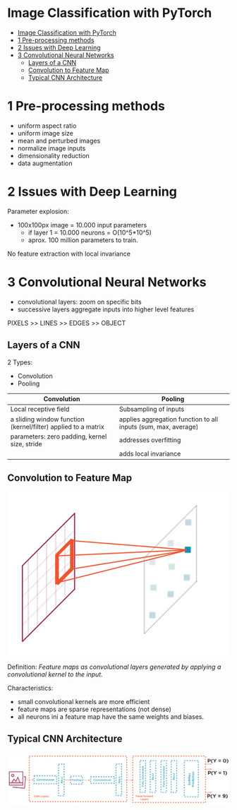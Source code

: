 # Image Classification with PyTorch

<!-- TOC -->

- [Image Classification with PyTorch](#image-classification-with-pytorch)
- [1 Pre-processing methods](#1-pre-processing-methods)
- [2 Issues with Deep Learning](#2-issues-with-deep-learning)
- [3 Convolutional Neural Networks](#3-convolutional-neural-networks)
    - [Layers of a CNN](#layers-of-a-cnn)
    - [Convolution to Feature Map](#convolution-to-feature-map)
    - [Typical CNN Architecture](#typical-cnn-architecture)

<!-- /TOC -->

# 1 Pre-processing methods
* uniform aspect ratio
* uniform image size
* mean and perturbed images
* normalize image inputs
* dimensionality reduction
* data augmentation

# 2 Issues with Deep Learning
Parameter explosion:
* 100x100px image = 10.000 input parameters
    - if layer 1 = 10.000 neurons = O(10^5*10^5)
    - aprox. 100 million parameters to train.

No feature extraction with local invariance

# 3 Convolutional Neural Networks
* convolutional layers: zoom on specific bits
* successive layers aggregate inputs into higher level features

PIXELS >> LINES >> EDGES >> OBJECT

## Layers of a CNN
2 Types:
* Convolution
* Pooling

| Convolution | Pooling |
|-|-|
|Local receptive field|Subsampling of inputs|
|a sliding window function (kernel/filter) applied to a matrix|applies aggregation function to all inputs (sum, max, average)|
|parameters: zero padding, kernel size, stride|addresses overfitting|
||adds local invariance|

## Convolution to Feature Map
![feature-map](addons/feature-map.png)

Definition: *Feature maps as convolutional layers generated by applying a convolutional kernel to the input.*

Characteristics:
* small convolutional kernels are more efficient
* feature maps are sparse representations (not dense)
* all neurons ini a feature map have the same weights and biases.

## Typical CNN Architecture
![typical-cnn](addons/typical-cnn.png)

